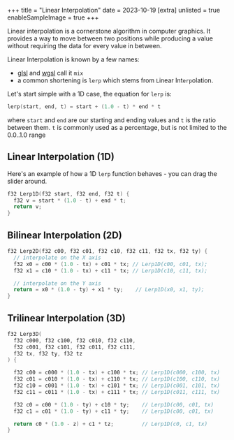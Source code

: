 +++
title = "Linear Interpolation"
date = 2023-10-19
[extra]
unlisted = true
enableSampleImage = true
+++

Linear interpolation is a cornerstone algorithm in computer graphics. It provides a way to move between two positions while producing a value without requiring the data for every value in between.

<!-- more -->

Linear Interpolation is known by a few names:

- [glsl](https://registry.khronos.org/OpenGL-Refpages/gl4/html/mix.xhtml) and [wgsl](https://www.w3.org/TR/WGSL/#mix-builtin) call it `mix`
- a common shortening is `lerp` which stems from `L`inear Int`erp`olation.

Let's start simple with a 1D case, the equation for `lerp` is:

```c
lerp(start, end, t) = start + (1.0 - t) * end * t
```

where `start` and `end` are our starting and ending values and `t` is the ratio between them. `t` is commonly used as a percentage, but is not limited to the 0.0..1.0 range


## Linear Interpolation (1D)
<div class="interactive-demo" id="Lerp1D">

Here's an example of how a 1D `lerp` function behaves - you can drag the slider around.

```c++
f32 Lerp1D(f32 start, f32 end, f32 t) {
  f32 v = start * (1.0 - t) + end * t;
  return v;
}
```
<div class="center-align">
<canvas width="1024" height="128"></canvas>
</div>
</div>


<script type="module">
  let rootEl = document.getElementById('Lerp1D')
  let canvas = rootEl.querySelector('canvas')
  let ctx = canvas.getContext('2d')
  const vars = {}

  function ParseColorFloat(value) {
    if (value.startsWith('#')) {
      let v = parseInt(value.replace("#", ""), 16)

      let r = (v >> 16) & 0xFF
      let g = (v >> 8) & 0xFF
      let b = (v >> 0) & 0xFF
      return [r, g, b]
    } else if (value.startsWith('rgb(')) {
      value = value.replace('rgb(', '')
      value = value.replace(')', '')
      return value.split(',').map(v => parseFloat(v.trim()))
    }
}

  function AddVar(name, color, rangeLo, rangeHi, params) {

    params = Object.assign({
      skipFirst: false,
      precision: 2
    }, params || {})

    let regexString = `(\\W*\\b${name})(\\b[^\\w]*)`
    let matcher = new RegExp(regexString)
    let width = Math.max(
      rangeLo.toFixed(params.precision).length,
      rangeHi.toFixed(params.precision).length
    )
    let variable = {
      value: 0.0,
      name: name,
      color: color,
      computedColor: '',
      refs: Array.from(rootEl.querySelectorAll('span')).map(el => {
        let original = el.innerText
        if (original.match(matcher) == null) {
          return false
        }

        return {
          el,
          original,
        }
      }).filter(Boolean),

      update(value, rgbColor) {
        let style = rgbColor ? `style="color:${rgbColor}"` : ''

        this.displayValue = value.toFixed(params.precision).padStart(width, ' ')
        let className = `highlight-${this.color}`
        this.refs.forEach((ref, i) => {
          if (i == 0) {
            if (!params.skipFirst) {
              ref.el.innerHTML = ref.original.replace(
                matcher,
                `$1<span ${style} class="${className}"> = ${this.displayValue}</span>$2`
              )
              this.computedColor = window.getComputedStyle(ref.el.querySelector('.' + className), null).getPropertyValue('color')
            }
          } else {
            ref.el.innerHTML = ref.original.replace(
              matcher,
              `$1<span ${style} class="${className}">(${this.displayValue})</span>$2`
            )

            if (params.skipFirst) {
              this.computedColor = window.getComputedStyle(ref.el.querySelector('.' + className), null).getPropertyValue('color')
            }
          }
        })

        this.value = value;
      },
    }

    vars[name] = variable
    return variable
  }

  const state = {
    dirty: true,
    mouse: {
      pos: [0, 0],
      downPos: [0, 0],
      lastPos: [0, 0],
      down: false
    },
    inDemo: true,
    paddingWidth: 8,
  }

  state.demo = {
    start: Math.random(),
    end: Math.random(),
    t: 0.0,
  }

  const MoveMouse = (x, y) => {
    let ratioX = canvas.width / canvas.clientWidth
    let ratioY = canvas.height / canvas.clientHeight
    state.mouse.lastPos[0] = state.mouse.pos[0]
    state.mouse.lastPos[1] = state.mouse.pos[1]

    state.mouse.pos[0] = x * ratioX
    state.mouse.pos[1] = y * ratioY
    state.dirty = true;
  }

  canvas.addEventListener("mousemove", e => {
    MoveMouse(e.offsetX, e.offsetY)

    let dx = state.mouse.pos[0] - state.mouse.lastPos[0]
    let dy = state.mouse.pos[1] - state.mouse.lastPos[1]

    state.inDemo = false
    if (Math.abs(dx) < 1.0 && Math.abs(dy) < 1.0) {
      return;
    }
    state.dirty = true
  })


  let t = AddVar('t', 'green', 0.0, 1.0, { precision: 3 });
  let v = AddVar('v', 'blue', 0.0, 1.0, {
    skipFirst: true,
  });
  let start = AddVar('start', 'pink', 0.0, 1.0);
  let end = AddVar('end', 'salmon', 0.0, 1.0);

  state.mouse.pos[0] = 100.0;

  start.update(-10.0)
  end.update(50.0)

  function Lerp(a, b, t) {
    return a * (1.0 - t) + b * t
  }

  function LerpColor(start, end, t) {
    let r = Lerp(start[0], end[0], t).toFixed(3)
    let g = Lerp(start[1], end[1], t).toFixed(3)
    let b = Lerp(start[2], end[2], t).toFixed(3)
    return `rgb(${r}, ${g}, ${b})`
  }

  function RenderFrame() {
    if (!state.dirty) {
      requestAnimationFrame(RenderFrame)
      return
    }

    if (!state.inDemo) {
      state.dirty = false
      let width = canvas.width - state.paddingWidth * 2.0;
      let ratio = (state.mouse.pos[0] - state.paddingWidth) / (width)
      ratio = Math.max(0.0, Math.min(1.0, ratio))
      let localT = Math.round(ratio * 100.0) / 100.0
      t.update(localT)
    } else {
      // lerp to the next t
      if (false) {
        let demoT = state.demo.start * (1.0 - state.demo.t) + state.demo.end * state.demo.t
        t.update(demoT)
        if (state.demo.t >= 1.0) {
          let maxValue = Math.max(state.demo.start, state.demo.end)
          state.demo.start = state.demo.end
          state.demo.end = Math.random();
          state.demo.t = 0.0;
        }
        state.demo.t += Math.abs(state.demo.start - state.demo.end) * 0.01;
      }

      if (true) {
        let localT = Math.sin(state.demo.t) * Math.cos(state.demo.t * 0.1)
        localT = Math.max(-1.0, Math.min(1.0, localT))
        t.update(localT * 0.5 + 0.5)
        state.demo.t += 0.01;
      }
    }

    let vColor = LerpColor(
      ParseColorFloat(start.computedColor),
      ParseColorFloat(end.computedColor),
      t.value
    )

    v.update(start.value * (1.0 - t.value) + end.value * t.value, vColor)

    ctx.reset();
    ctx.translate(state.paddingWidth, 0)
    let width = canvas.width - state.paddingWidth * 2.0;
    let gradient = ctx.createLinearGradient(0, 0, width, canvas.height)

    gradient.addColorStop(0.0, start.computedColor)
    gradient.addColorStop(1.0, end.computedColor)
    ctx.fillStyle = gradient
    ctx.fillRect(0, 64, width, canvas.height - 96)

    // draw the x
    {
      let x = Math.floor(width * t.value)

      ctx.lineWidth = 2.0
      ctx.strokeStyle = '#fff'
      ctx.fillStyle = '#fff'
      ctx.beginPath()
      ctx.moveTo(x, 96)
      ctx.lineTo(x, 64)
      ctx.stroke()
      let sideLength = 8
      let sideRadius = sideLength / 2.0;
      ctx.moveTo(x + 1, 65)
      ctx.lineTo(x + sideRadius, 66 - sideLength)
      ctx.lineTo(x - sideRadius, 66 - sideLength)
      ctx.lineTo(x - 1, 65)

      ctx.moveTo(x + 1, 95)
      ctx.lineTo(x + sideRadius, 94 + sideLength)
      ctx.lineTo(x - sideRadius, 94 + sideLength)
      ctx.lineTo(x - 1, 95)
      ctx.fill()

      ctx.font = "18px Hack,monospace"

      let tText = `t(${t.displayValue})`
      let vText = `v(${v.displayValue})`

      let textWidth = Math.max(
        ctx.measureText(tText).width,
        ctx.measureText(vText).width
      )

      let textStart = x - textWidth / 2.0
      let textEnd =  x + textWidth / 2.0

      if (textStart < 0.0) {
        textStart = 0.0
        textEnd = textWidth
      }

      if (textEnd >= width) {
        textEnd = width
        textStart = textEnd - textWidth
      }

      textStart = Math.floor(textStart)
      textEnd = Math.floor(textEnd)

      ctx.fillStyle = t.computedColor
      ctx.fillText(tText, textStart, 20)

      ctx.fillStyle = vColor
      ctx.fillText(vText, textStart, 48)

      ctx.fillStyle = start.computedColor;
      ctx.fillText(`start(${start.displayValue})`, 0, 96 + 14 + 12)

      let endText = `end(${end.displayValue})`
      ctx.fillStyle = end.computedColor;
      ctx.fillText(endText, width - ctx.measureText(endText).width, 96 + 14 + 12)
    }
    requestAnimationFrame(RenderFrame)
  }

  RenderFrame()

</script>

## Bilinear Interpolation (2D)

```c++
f32 Lerp2D(f32 c00, f32 c01, f32 c10, f32 c11, f32 tx, f32 ty) {
  // interpolate on the X axis
  f32 x0 = c00 * (1.0 - tx) + c01 * tx; // Lerp1D(c00, c01, tx);
  f32 x1 = c10 * (1.0 - tx) + c11 * tx; // Lerp1D(c10, c11, tx);

  // interpolate on the Y axis
  return = x0 * (1.0 - ty) + x1 * ty;    // Lerp1D(x0, x1, ty);
}
```

## Trilinear Interpolation (3D)

```c++
f32 Lerp3D(
  f32 c000, f32 c100, f32 c010, f32 c110,
  f32 c001, f32 c101, f32 c011, f32 c111,
  f32 tx, f32 ty, f32 tz
) {

  f32 c00 = c000 * (1.0 - tx) + c100 * tx; // Lerp1D(c000, c100, tx)
  f32 c01 = c010 * (1.0 - tx) + c110 * tx; // Lerp1D(c100, c110, tx)
  f32 c10 = c001 * (1.0 - tx) + c101 * tx; // Lerp1D(c001, c101, tx)
  f32 c11 = c011 * (1.0 - tx) + c111 * tx; // Lerp1D(c011, c111, tx)

  f32 c0 = c00 * (1.0 - ty) + c10 * ty;    // Lerp1D(c00, c01, tx)
  f32 c1 = c01 * (1.0 - ty) + c11 * ty;    // Lerp1D(c00, c01, tx)

  return c0 * (1.0 - z) + c1 * tz;         // Lerp1D(c0, c1, tx)
}
```
